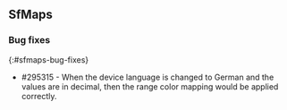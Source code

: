 ## SfMaps

### Bug fixes
{:#sfmaps-bug-fixes}

* \#295315 - When the device language is changed to German and the values are in decimal, then the range color mapping would be applied correctly.
